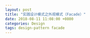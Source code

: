 ```yaml
---
layout: post
title: "实践设计模式之外观模式（Facade）"
date: 2018-08-11 11:08:00 +0800
categories: Design
tags: design-pattern facade
---
```


